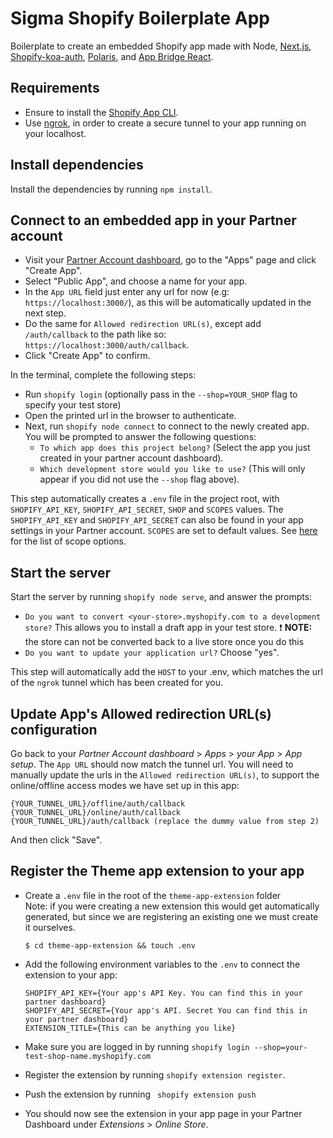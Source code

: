 # Sigma Shopify Boilerplate App

Boilerplate to create an embedded Shopify app made with Node, [Next.js](https://nextjs.org/), [Shopify-koa-auth](https://github.com/Shopify/quilt/tree/master/packages/koa-shopify-auth), [Polaris](https://github.com/Shopify/polaris-react), and [App Bridge React](https://shopify.dev/tools/app-bridge/react-components).

## Requirements

- Ensure to install the [Shopify App CLI](https://shopify.dev/tools/cli).
- Use [ngrok](https://ngrok.com), in order to create a secure tunnel to your app running on your localhost.

## Install dependencies

Install the dependencies by running `npm install`.

## Connect to an embedded app in your Partner account

- Visit your [Partner Account dashboard](https://partners.shopify.com/organizations), go to the "Apps" page and click "Create App".
- Select "Public App", and choose a name for your app.
- In the `App URL` field just enter any url for now (e.g: `https://localhost:3000/`), as this will be automatically updated in the next step.
- Do the same for `Allowed redirection URL(s)`, except add `/auth/callback` to the path like so: `https://localhost:3000/auth/callback`.
- Click "Create App" to confirm.

In the terminal, complete the following steps:

- Run `shopify login` (optionally pass in the `--shop=YOUR_SHOP` flag to specify your test store)
- Open the printed url in the browser to authenticate.
- Next, run `shopify node connect` to connect to the newly created app. You will be prompted to answer the following questions:
  - `To which app does this project belong?` (Select the app you just created in your partner account dashboard).
  - `Which development store would you like to use?` (This will only appear if you did not use the `--shop` flag above).

This step automatically creates a `.env` file in the project root, with `SHOPIFY_API_KEY`, `SHOPIFY_API_SECRET`, `SHOP` and `SCOPES` values. The `SHOPIFY_API_KEY` and `SHOPIFY_API_SECRET` can also be found in your app settings in your Partner account. `SCOPES` are set to default values. See [here](https://shopify.dev/docs/admin-api/access-scopes) for the list of scope options.

## Start the server

Start the server by running `shopify node serve`, and answer the prompts:

- `Do you want to convert <your-store>.myshopify.com to a development store?`
  This allows you to install a draft app in your test store.
  ❗️ **NOTE:** the store can not be converted back to a live store once you do this
- `Do you want to update your application url?` Choose "yes".

This step will automatically add the `HOST` to your .env, which matches the url of the `ngrok` tunnel which has been created for you.

## Update App's Allowed redirection URL(s) configuration

Go back to your _Partner Account dashboard_ > _Apps_ > _your App_ > _App setup_. The `App URL` should now match the tunnel url. You will need to manually update the urls in the `Allowed redirection URL(s)`, to support the online/offline access modes we have set up in this app:

```
{YOUR_TUNNEL_URL}/offline/auth/callback
{YOUR_TUNNEL_URL}/online/auth/callback
{YOUR_TUNNEL_URL}/auth/callback (replace the dummy value from step 2)
```

And then click "Save".

## Register the Theme app extension to your app

- Create a `.env` file in the root of the `theme-app-extension` folder  
  Note: if you were creating a new extension this would get automatically generated, but since we are registering an existing one we must create it ourselves.

  ```
  $ cd theme-app-extension && touch .env
  ```

- Add the following environment variables to the `.env` to connect the extension to your app:

  ```
  SHOPIFY_API_KEY={Your app's API Key. You can find this in your partner dashboard}
  SHOPIFY_API_SECRET={Your app's API. Secret You can find this in your partner dashboard}
  EXTENSION_TITLE={This can be anything you like}
  ```

- Make sure you are logged in by running `shopify login --shop=your-test-shop-name.myshopify.com`
- Register the extension by running `shopify extension register`.
- Push the extension by running ` shopify extension push`
- You should now see the extension in your app page in your Partner Dashboard under _Extensions_ > _Online Store_.
